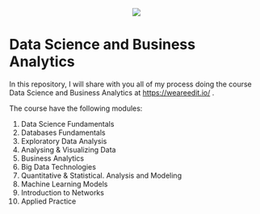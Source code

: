<p align="center">
	<img src="https://img.shields.io/badge/status-finished-success?color=%2312bab9&style=flat-square"/>
</p>

# Data Science and Business Analytics
In this repository, I will share with you all of my process doing the course Data Science and Business Analytics at https://weareedit.io/ .

The course have the following modules:
1. Data Science Fundamentals
2. Databases Fundamentals
3. Exploratory Data Analysis
4. Analysing & Visualizing Data
5. Business Analytics
6. Big Data Technologies
7. Quantitative & Statistical. Analysis and Modeling
8. Machine Learning Models
9. Introduction to Networks
10. Applied Practice
